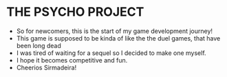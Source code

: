 # THE PSYCHO PROJECT
* So for newcomers, this is the start of my game development journey!
* This game is supposed to be kinda of like the the duel games, that have been long dead
* I was tired of waiting for a sequel so I decided to make one myself.
* I hope it becomes competitive and fun.
* Cheerios Sirmadeira!
